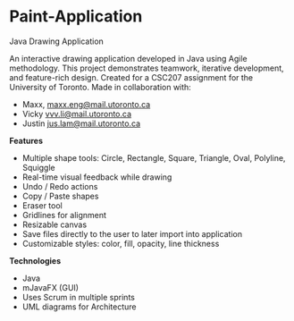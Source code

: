 # Paint-Application
Java Drawing Application

An interactive drawing application developed in Java using Agile methodology. This project demonstrates teamwork, iterative development, and feature-rich design. Created for a CSC207 assignment for the University of Toronto. Made in collaboration with:
- Maxx, maxx.eng@mail.utoronto.ca
- Vicky vvv.li@mail.utoronto.ca
- Justin jus.lam@mail.utoronto.ca

**Features**

- Multiple shape tools: Circle, Rectangle, Square, Triangle, Oval, Polyline, Squiggle
- Real-time visual feedback while drawing
- Undo / Redo actions
- Copy / Paste shapes
- Eraser tool
- Gridlines for alignment
- Resizable canvas
- Save files directly to the user to later import into application
- Customizable styles: color, fill, opacity, line thickness

**Technologies**

- Java
- mJavaFX (GUI)
- Uses Scrum in multiple sprints
- UML diagrams for Architecture
